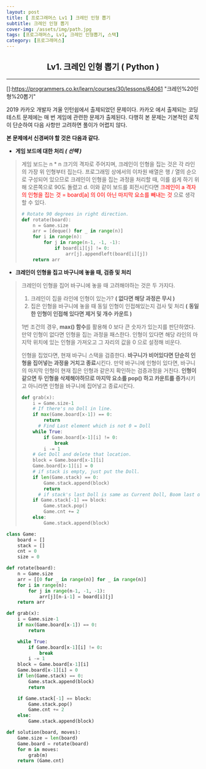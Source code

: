 ```yaml
---
layout: post
title: [ 프로그래머스 Lv1 ] 크레인 인형 뽑기
subtitle: 크레인 인형 뽑기
cover-img: /assets/img/path.jpg
tags: [프로그래머스, Lv1, 크레인 인형뽑기, 스택]
category: [프로그래머스]
---
```


<center>
  <h2>
    Lv1. 크레인 인형 뽑기 ( Python )
  </h2>
</center>

------

[]:https://programmers.co.kr/learn/courses/30/lessons/64061 "크레인%20인형%20뽑기"

 2019 카카오 개발자 겨울 인턴쉽에서 출제되었던 문제이다. 카카오 에서 출제되는 코딩테스트 문제에는 매 번 게임에 관련한 문제가 출제된다. 다행히 본 문제는 기본적인 로직이 단순하여 다음 사항만 고려하면 풀이가 어렵지 않다.

 **본 문제에서 신경써야 할 것은 다음과 같다.**

- **게임 보드에 대한 처리 *( 선택 )***

>  게임 보드는 n * n 크기의 격자로 주어지며, 크레인이 인형을 집는 것은 각 라인의 가장 위 인형부터 집는다. 프로그래밍 상에서의 이차원 배열은 행 / 열의  순으로 구성되어 있으므로 크레인이 인형을 집는 과정을 처리할 때, 이를 쉽게 하기 위해 오른쪽으로 90도 돌렸고 d. 이와 같이 보드를 회전시킨다면 <span style="color:red">크레인이 a 격자의 인형을 집는 것 = board[a] 의 0이 아닌 마지막 요소를 빼내는 것</span> 으로 생각할 수 있다. 
>
> ~~~python
> # Rotate 90 degrees in right direction.
> def rotate(board):
>     n = Game.size
>     arr = [deque() for _ in range(n)]
>     for i in range(n):
>         for j in range(n-1, -1, -1):
>             if board[i][j] != 0:
>                 arr[j].appendleft(board[i][j])
>     return arr
> ~~~

- **크레인이 인형을 집고 바구니에 놓을 때, 검증 및 처리**

> 크레인이 인형을 집어 바구니에 놓을 때 고려해야하는 것은 두 가지다. 
>
> 1. 크레인이 집을 라인에 인형이 있는가? **( 없다면 해당 과정은 무시 )**
> 2. 집은 인형을 바구니에 놓을 때 동일 인형이 인접해있는지 검사 및 처리 **( 동일한 인형이 인접해 있다면 제거 및 개수 카운트 )**
>
>   1번 조건의 경우, **max() 함수**를 활용해 0 보다 큰 숫자가 있는지를 판단하였다. 만약 인형이 없다면 인형을 집는 과정을 패스한다. 인형이 있다면 해당 라인의 마지막 위치에 있는 인형을 가져오고 그 자리의 값을 0 으로 설정해 비운다. 
>
>  인형을 집었다면, 현재 바구니 스택을 검증한다. **바구니가 비어있다면 단순히 인형을 집어넣는 과정을 거치고 종료**시킨다. 만약 바구니에 인형이 있다면, 바구니의 마지막 인형이 현재 집은 인형과 같은지 확인하는 검증과정을 거친다. **인형이 같으면 두 인형을 삭제해야하므로 마지막 요소를 pop() 하고 카운트를 증가**시키고 아니라면 인형을 바구니에 집어넣고 종료시킨다.
>
> ```python
> def grab(x):
>     i = Game.size-1
>     # If there's no Doll in line.
>     if max(Game.board[x-1]) == 0:
>         return
> 		# Find Last element which is not 0 = Doll
>     while True:
>         if Game.board[x-1][i] != 0:
>             break
>         i -= 1
>     # Get Doll and delete that location.
>     block = Game.board[x-1][i]
>     Game.board[x-1][i] = 0
>     # if stack is empty, just put the Doll.
>     if len(Game.stack) == 0:
>         Game.stack.append(block)
>         return
> 		# if stack's last Doll is same as Current Doll, Boom last one and add the count.
>     if Game.stack[-1] == block:
>         Game.stack.pop()
>         Game.cnt += 2
>     else:
>         Game.stack.append(block)
> ```
>
> 

```python
class Game:
    board = []
    stack = []
    cnt = 0
    size = 0

def rotate(board):
    n = Game.size
    arr = [[0 for _ in range(n)] for _ in range(n)]
    for i in range(n):
        for j in range(n-1, -1, -1):
            arr[j][n-i-1] = board[i][j]
    return arr

def grab(x):
    i = Game.size-1
    if max(Game.board[x-1]) == 0:
        return

    while True:
        if Game.board[x-1][i] != 0:
            break
        i -= 1
    block = Game.board[x-1][i]
    Game.board[x-1][i] = 0
    if len(Game.stack) == 0:
        Game.stack.append(block)
        return

    if Game.stack[-1] == block:
        Game.stack.pop()
        Game.cnt += 2
    else:
        Game.stack.append(block)

def solution(board, moves):
    Game.size = len(board)
    Game.board = rotate(board)
    for m in moves:
        grab(m)
    return (Game.cnt)
```

